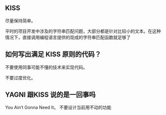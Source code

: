 ## KISS

尽量保持简单。

平时的项目开发中涉及的字符串匹配问题，大部分都是针对比较小的文本。在这种情况下，直接调用编程语言提供的现成的字符串匹配函数就足够了



## **如何写出满足** **KISS** **原则的代码？**

不要使用同事可能不懂的技术来实现代码。

不要过度优化。



## YAGNI 跟KISS 说的是一回事吗

You Ain’t Gonna Need It。 不要设计当前用不动的功能

